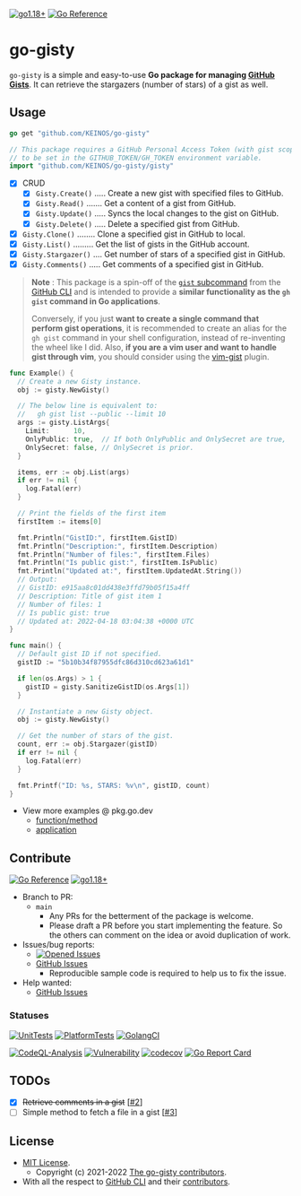 [![go1.18+](https://img.shields.io/badge/Go-1.18+-blue?logo=go)](https://github.com/KEINOS/go-gisty/blob/main/.github/workflows/unit-tests.yml#L81 "Supported versions")
[![Go Reference](https://pkg.go.dev/badge/github.com/KEINOS/go-gisty.svg)](https://pkg.go.dev/github.com/KEINOS/go-gisty/gisty)
# go-gisty

`go-gisty` is a simple and easy-to-use **Go package for managing [GitHub Gists](https://docs.github.com/en/get-started/writing-on-github/editing-and-sharing-content-with-gists/creating-gists#about-gists)**.
It can retrieve the stargazers (number of stars) of a gist as well.

## Usage

```go
go get "github.com/KEINOS/go-gisty"
```

```go
// This package requires a GitHub Personal Access Token (with gist scope)
// to be set in the GITHUB_TOKEN/GH_TOKEN environment variable.
import "github.com/KEINOS/go-gisty/gisty"
```

- [x] CRUD
  - [x] `Gisty.Create()` ..... Create a new gist with specified files to GitHub.
  - [x] `Gisty.Read()` ....... Get a content of a gist from GitHub.
  - [x] `Gisty.Update()` ..... Syncs the local changes to the gist on GitHub.
  - [x] `Gisty.Delete()` ..... Delete a specified gist from GitHub.
- [x] `Gisty.Clone()` ........ Clone a specified gist in GitHub to local.
- [x] `Gisty.List()` ......... Get the list of gists in the GitHub account.
- [x] `Gisty.Stargazer()` .... Get number of stars of a specified gist in GitHub.
- [x] `Gisty.Comments()` ..... Get comments of a specified gist in GitHub.

> __Note__ : This package is a spin-off of the [`gist` subcommand](https://github.com/cli/cli/tree/trunk/pkg/cmd/gist) from the [GitHub CLI](https://docs.github.com/en/github-cli/github-cli/about-github-cli) and is intended to provide a **similar functionality as the `gh gist` command in Go applications**.
>
> Conversely, if you just **want to create a single command that perform gist operations**, it is recommended to create an alias for the `gh gist` command in your shell configuration, instead of re-inventing the wheel like I did. Also, **if you are a vim user and want to handle gist through vim**, you should consider using the [vim-gist](https://github.com/mattn/vim-gist) plugin.

```go
func Example() {
  // Create a new Gisty instance.
  obj := gisty.NewGisty()

  // The below line is equivalent to:
  //   gh gist list --public --limit 10
  args := gisty.ListArgs{
    Limit:      10,
    OnlyPublic: true,  // If both OnlyPublic and OnlySecret are true,
    OnlySecret: false, // OnlySecret is prior.
  }

  items, err := obj.List(args)
  if err != nil {
    log.Fatal(err)
  }

  // Print the fields of the first item
  firstItem := items[0]

  fmt.Println("GistID:", firstItem.GistID)
  fmt.Println("Description:", firstItem.Description)
  fmt.Println("Number of files:", firstItem.Files)
  fmt.Println("Is public gist:", firstItem.IsPublic)
  fmt.Println("Updated at:", firstItem.UpdatedAt.String())
  // Output:
  // GistID: e915aa8c01dd438e3ffd79b05f15a4ff
  // Description: Title of gist item 1
  // Number of files: 1
  // Is public gist: true
  // Updated at: 2022-04-18 03:04:38 +0000 UTC
}
```

```go
func main() {
  // Default gist ID if not specified.
  gistID := "5b10b34f87955dfc86d310cd623a61d1"

  if len(os.Args) > 1 {
    gistID = gisty.SanitizeGistID(os.Args[1])
  }

  // Instantiate a new Gisty object.
  obj := gisty.NewGisty()

  // Get the number of stars of the gist.
  count, err := obj.Stargazer(gistID)
  if err != nil {
    log.Fatal(err)
  }

  fmt.Printf("ID: %s, STARS: %v\n", gistID, count)
}
```

- View more examples @ pkg.go.dev
  - [function/method](https://pkg.go.dev/github.com/KEINOS/go-gisty/gisty#pkg-examples)
  - [application](https://pkg.go.dev/github.com/KEINOS/go-gisty/_examples)

## Contribute
[![Go Reference](https://pkg.go.dev/badge/github.com/KEINOS/go-gisty.svg)](https://pkg.go.dev/github.com/KEINOS/go-gisty)
[![go1.18+](https://img.shields.io/badge/Go-1.18+-blue?logo=go)](https://github.com/KEINOS/go-gisty/blob/main/.github/workflows/unit-tests.yml#L81 "Supported versions")

- Branch to PR:
  - `main`
    - Any PRs for the betterment of the package is welcome.
    - Please draft a PR before you start implementing the feature. So the others can comment on the idea or avoid duplication of work.
- Issues/bug reports:
  - [![Opened Issues](https://img.shields.io/github/issues/KEINOS/go-gisty?color=lightblue&logo=github)](https://github.com/KEINOS/go-gisty/issues "opened issues")
  - [GitHub Issues](https://github.com/KEINOS/go-gisty/issues)
    - Reproducible sample code is required to help us to fix the issue.
- Help wanted:
  - [GitHub Issues](https://github.com/KEINOS/go-gisty/issues?q=is%3Aopen+is%3Aissue+label%3A%22help+wanted%22)

### Statuses

[![UnitTests](https://github.com/KEINOS/go-gisty/actions/workflows/unit-tests.yml/badge.svg)](https://github.com/KEINOS/go-gisty/actions/workflows/unit-tests.yml "Unit tests on various Go versions. From Go 1.18 to the latest.")
[![PlatformTests](https://github.com/KEINOS/go-gisty/actions/workflows/platform-tests.yml/badge.svg)](https://github.com/KEINOS/go-gisty/actions/workflows/platform-tests.yml "Unit tests on various platforms. Such as Linux, macOS and Windows.")
[![GolangCI](https://github.com/KEINOS/go-gisty/actions/workflows/golangci-lint.yml/badge.svg)](https://github.com/KEINOS/go-gisty/actions/workflows/golangci-lint.yml "Lint and static analysis via golangci-lint.")

[![CodeQL-Analysis](https://github.com/KEINOS/go-gisty/actions/workflows/codeQL-analysis.yml/badge.svg)](https://github.com/KEINOS/go-gisty/actions/workflows/codeQL-analysis.yml "Vulnerability scan using CodeQL.")
[![Vulnerability](https://github.com/KEINOS/go-gisty/actions/workflows/vulnerability.yml/badge.svg)](https://github.com/KEINOS/go-gisty/actions/workflows/vulnerability.yml "Vulnerability scan using govulncheck.")
[![codecov](https://codecov.io/gh/KEINOS/go-gisty/branch/main/graph/badge.svg?token=JVY7WUeUFz)](https://codecov.io/gh/KEINOS/go-gisty "Code coverage")
[![Go Report Card](https://goreportcard.com/badge/github.com/KEINOS/go-gisty)](https://goreportcard.com/report/github.com/KEINOS/go-gisty "Code quality")

## TODOs

- [x] ~~Retrieve comments in a gist~~ [[#2](https://github.com/KEINOS/go-gisty/issues/2)]
- [ ] Simple method to fetch a file in a gist [[#3](https://github.com/KEINOS/go-gisty/issues/3)]

## License

- [MIT License](https://github.com/KEINOS/go-gisty/blob/main/LICENSE).
  - Copyright (c) 2021-2022 [The go-gisty contributors](https://github.com/KEINOS/go-gisty/graphs/contributors).
- With all the respect to [GitHub CLI](https://github.com/cli/cli/blob/trunk/LICENSE) and their [contributors](https://github.com/cli/cli/graphs/contributors).
